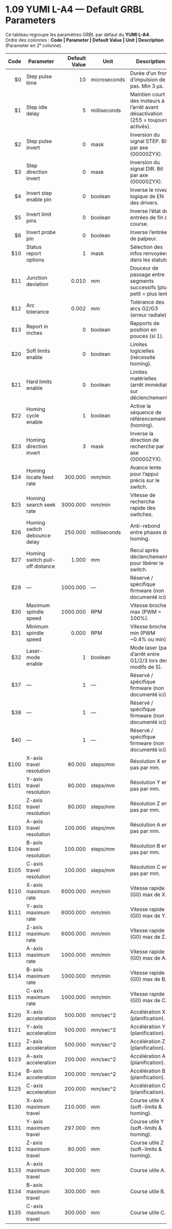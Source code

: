 # 1.09 YUMI L-A4 — Default GRBL Parameters

Ce tableau regroupe les paramètres GRBL par défaut du **YUMI L-A4**.  
Ordre des colonnes : **Code | Parameter | Default Value | Unit | Description** (Parameter en 2ᵉ colonne).

| **Code** | **Parameter**                          | **Default Value** | **Unit**       | **Description** |
|---------:|----------------------------------------|-------------------:|----------------|-----------------|
| $0       | Step pulse time                        | 10                 | microseconds   | Durée d’un front d’impulsion de pas. Min 3 µs. |
| $1       | Step idle delay                        | 5                  | milliseconds   | Maintien court des moteurs à l’arrêt avant désactivation (255 = toujours activés). |
| $2       | Step pulse invert                      | 0                  | mask           | Inversion du signal STEP. Bit par axe (00000ZYX). |
| $3       | Step direction invert                  | 0                  | mask           | Inversion du signal DIR. Bit par axe (00000ZYX). |
| $4       | Invert step enable pin                 | 0                  | boolean        | Inverse le niveau logique de EN des drivers. |
| $5       | Invert limit pins                      | 0                  | boolean        | Inverse l’état des entrées de fin de course. |
| $6       | Invert probe pin                       | 0                  | boolean        | Inverse l’entrée de palpeur. |
| $10      | Status report options                  | 1                  | mask           | Sélection des infos renvoyées dans les statuts. |
| $11      | Junction deviation                     | 0.010              | mm             | Douceur de passage entre segments successifs (plus petit = plus lent). |
| $12      | Arc tolerance                          | 0.002              | mm             | Tolérance des arcs G2/G3 (erreur radiale). |
| $13      | Report in inches                       | 0                  | boolean        | Rapports de position en pouces (si 1). |
| $20      | Soft limits enable                     | 0                  | boolean        | Limites logicielles (nécessite homing). |
| $21      | Hard limits enable                     | 0                  | boolean        | Limites matérielles (arrêt immédiat sur déclenchement). |
| $22      | Homing cycle enable                    | 1                 | boolean        | Active la séquence de référencement (homing). |
| $23      | Homing direction invert                | 3                  | mask           | Inverse la direction de recherche par axe (00000ZYX). |
| $24      | Homing locate feed rate                | 300.000            | mm/min         | Avance lente pour l’appui précis sur le switch. |
| $25      | Homing search seek rate                | 3000.000           | mm/min         | Vitesse de recherche rapide des switches. |
| $26      | Homing switch debounce delay           | 250.000            | milliseconds   | Anti-rebond entre phases de homing. |
| $27      | Homing switch pull-off distance        | 1.000              | mm             | Recul après déclenchement pour libérer le switch. |
| $28      | —                                      | 1000.000           | —              | Réservé / spécifique firmware (non documenté ici). |
| $30      | Maximum spindle speed                  | 1000.000           | RPM            | Vitesse broche max (PWM = 100%). |
| $31      | Minimum spindle speed                  | 0.000              | RPM            | Vitesse broche min (PWM ~0.4% ou min). |
| $32      | Laser-mode enable                      | 1                  | boolean        | Mode laser (pas d’arrêt entre G1/2/3 lors des modifs de S). |
| $37      | —                                      | 1                  | —              | Réservé / spécifique firmware (non documenté ici). |
| $38      | —                                      | 1                  | —              | Réservé / spécifique firmware (non documenté ici). |
| $40      | —                                      | 1                  | —              | Réservé / spécifique firmware (non documenté ici). |
| $100     | X-axis travel resolution               | 80.000             | steps/mm       | Résolution X en pas par mm. |
| $101     | Y-axis travel resolution               | 80.000             | steps/mm       | Résolution Y en pas par mm. |
| $102     | Z-axis travel resolution               | 80.000             | steps/mm       | Résolution Z en pas par mm. |
| $103     | A-axis travel resolution               | 100.000            | steps/mm       | Résolution A en pas par mm. |
| $104     | B-axis travel resolution               | 100.000            | steps/mm       | Résolution B en pas par mm. |
| $105     | C-axis travel resolution               | 100.000            | steps/mm       | Résolution C en pas par mm. |
| $110     | X-axis maximum rate                    | 6000.000           | mm/min         | Vitesse rapide (G0) max de X. |
| $111     | Y-axis maximum rate                    | 6000.000           | mm/min         | Vitesse rapide (G0) max de Y. |
| $112     | Z-axis maximum rate                    | 6000.000           | mm/min         | Vitesse rapide (G0) max de Z. |
| $113     | A-axis maximum rate                    | 1000.000           | mm/min         | Vitesse rapide (G0) max de A. |
| $114     | B-axis maximum rate                    | 1000.000           | mm/min         | Vitesse rapide (G0) max de B. |
| $115     | C-axis maximum rate                    | 1000.000           | mm/min         | Vitesse rapide (G0) max de C. |
| $120     | X-axis acceleration                    | 500.000            | mm/sec^2       | Accélération X (planification). |
| $121     | Y-axis acceleration                    | 500.000            | mm/sec^2       | Accélération Y (planification). |
| $122     | Z-axis acceleration                    | 500.000            | mm/sec^2       | Accélération Z (planification). |
| $123     | A-axis acceleration                    | 200.000            | mm/sec^2       | Accélération A (planification). |
| $124     | B-axis acceleration                    | 200.000            | mm/sec^2       | Accélération B (planification). |
| $125     | C-axis acceleration                    | 200.000            | mm/sec^2       | Accélération C (planification). |
| $130     | X-axis maximum travel                  | 210.000            | mm             | Course utile X (soft-limits & homing). |
| $131     | Y-axis maximum travel                  | 297.000            | mm             | Course utile Y (soft-limits & homing). |
| $132     | Z-axis maximum travel                  | 80.000             | mm             | Course utile Z (soft-limits & homing). |
| $133     | A-axis maximum travel                  | 300.000            | mm             | Course utile A. |
| $134     | B-axis maximum travel                  | 300.000            | mm             | Course utile B. |
| $135     | C-axis maximum travel                  | 300.000            | mm             | Course utile C. |
